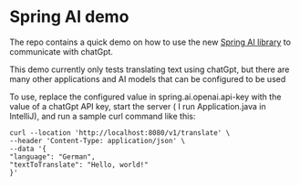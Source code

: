 # Spring AI demo

The repo contains a quick demo on how to use the new [Spring AI library](https://github.com/spring-projects/spring-ai)
to communicate with chatGpt.

This demo currently only tests translating text using chatGpt, but there are many other applications and AI models that
can be configured to be used

To use, replace the configured value in spring.ai.openai.api-key with the value of a chatGpt API key, start the server (
I run Application.java in IntelliJ), and run a sample curl command like this:

``` 
curl --location 'http://localhost:8080/v1/translate' \
--header 'Content-Type: application/json' \
--data '{
"language": "German",
"textToTranslate": "Hello, world!"
}'
``` 
